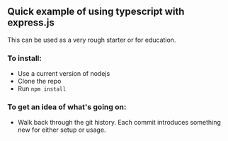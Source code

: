 ## Quick example of using typescript with express.js

This can be used as a very rough starter or for education. 

### To install: 
- Use a current version of nodejs
- Clone the repo
- Run `npm install`


### To get an idea of what's going on: 
- Walk back through the git history. Each commit introduces something new for either setup or usage. 
